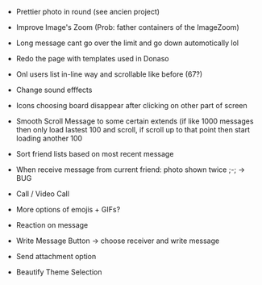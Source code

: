 - Prettier photo in round (see ancien project)

- Improve Image's Zoom (Prob: father containers of the ImageZoom)

- Long message cant go over the limit and go down automotically lol

- Redo the page with templates used in Donaso

- Onl users list in-line way and scrollable like before (67?) 

- Change sound efffects

- Icons choosing board disappear after clicking on other part of screen

- Smooth Scroll Message to some certain extends (if like 1000 messages then only load lastest 100 and scroll, if scroll up to that point then start loading another 100

- Sort friend lists based on most recent message

- When receive message from current friend: photo shown twice ;-; -> BUG

- Call / Video Call

- More options of emojis + GIFs?

- Reaction on message

- Write Message Button -> choose receiver and write message

- Send attachment option

- Beautify Theme Selection







